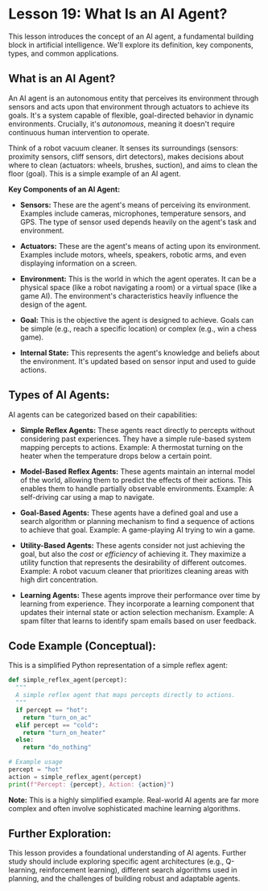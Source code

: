 # Lesson 19: What Is an AI Agent?

This lesson introduces the concept of an AI agent, a fundamental building block in artificial intelligence. We'll explore its definition, key components, types, and common applications.

## What is an AI Agent?

An AI agent is an autonomous entity that perceives its environment through sensors and acts upon that environment through actuators to achieve its goals.  It's a system capable of flexible, goal-directed behavior in dynamic environments.  Crucially, it's *autonomous*, meaning it doesn't require continuous human intervention to operate.

Think of a robot vacuum cleaner. It senses its surroundings (sensors: proximity sensors, cliff sensors, dirt detectors), makes decisions about where to clean (actuators: wheels, brushes, suction), and aims to clean the floor (goal). This is a simple example of an AI agent.

**Key Components of an AI Agent:**

* **Sensors:** These are the agent's means of perceiving its environment.  Examples include cameras, microphones, temperature sensors, and GPS.  The type of sensor used depends heavily on the agent's task and environment.

* **Actuators:** These are the agent's means of acting upon its environment.  Examples include motors, wheels, speakers, robotic arms, and even displaying information on a screen.

* **Environment:** This is the world in which the agent operates. It can be a physical space (like a robot navigating a room) or a virtual space (like a game AI).  The environment's characteristics heavily influence the design of the agent.

* **Goal:** This is the objective the agent is designed to achieve. Goals can be simple (e.g., reach a specific location) or complex (e.g., win a chess game).

* **Internal State:** This represents the agent's knowledge and beliefs about the environment. It's updated based on sensor input and used to guide actions.


## Types of AI Agents:

AI agents can be categorized based on their capabilities:

* **Simple Reflex Agents:** These agents react directly to percepts without considering past experiences. They have a simple rule-based system mapping percepts to actions.  Example: A thermostat turning on the heater when the temperature drops below a certain point.

* **Model-Based Reflex Agents:**  These agents maintain an internal model of the world, allowing them to predict the effects of their actions.  This enables them to handle partially observable environments. Example: A self-driving car using a map to navigate.

* **Goal-Based Agents:** These agents have a defined goal and use a search algorithm or planning mechanism to find a sequence of actions to achieve that goal. Example:  A game-playing AI trying to win a game.

* **Utility-Based Agents:** These agents consider not just achieving the goal, but also the *cost* or *efficiency* of achieving it. They maximize a utility function that represents the desirability of different outcomes.  Example: A robot vacuum cleaner that prioritizes cleaning areas with high dirt concentration.

* **Learning Agents:** These agents improve their performance over time by learning from experience. They incorporate a learning component that updates their internal state or action selection mechanism. Example:  A spam filter that learns to identify spam emails based on user feedback.


## Code Example (Conceptual):

This is a simplified Python representation of a simple reflex agent:

```python
def simple_reflex_agent(percept):
  """
  A simple reflex agent that maps percepts directly to actions.
  """
  if percept == "hot":
    return "turn_on_ac"
  elif percept == "cold":
    return "turn_on_heater"
  else:
    return "do_nothing"

# Example usage
percept = "hot"
action = simple_reflex_agent(percept)
print(f"Percept: {percept}, Action: {action}")
```

**Note:** This is a highly simplified example.  Real-world AI agents are far more complex and often involve sophisticated machine learning algorithms.


##  Further Exploration:

This lesson provides a foundational understanding of AI agents. Further study should include exploring specific agent architectures (e.g., Q-learning, reinforcement learning), different search algorithms used in planning, and the challenges of building robust and adaptable agents.
